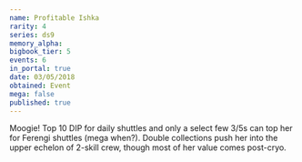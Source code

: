 ```yaml
---
name: Profitable Ishka
rarity: 4
series: ds9
memory_alpha:
bigbook_tier: 5
events: 6
in_portal: true
date: 03/05/2018
obtained: Event
mega: false
published: true
---
```


Moogie! Top 10 DIP for daily shuttles and only a select few 3/5s can top her for Ferengi shuttles (mega when?). Double collections push her into the upper echelon of 2-skill crew, though most of her value comes post-cryo.
